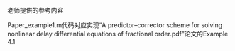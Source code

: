 老师提供的参考内容

Paper_example1.m代码对应实现“A predictor–corrector scheme for solving nonlinear delay differential equations of fractional order.pdf”论文的Example 4.1